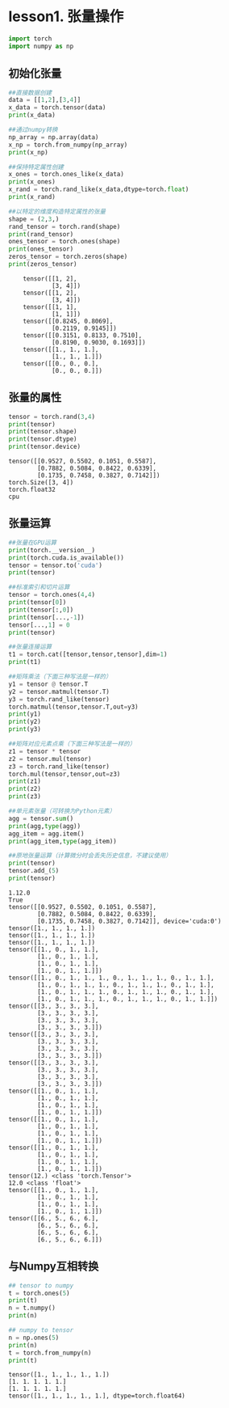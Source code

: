 # lesson1. 张量操作

```python
import torch
import numpy as np
```

## 初始化张量

```python
##直接数据创建
data = [[1,2],[3,4]]
x_data = torch.tensor(data)
print(x_data)

##通过numpy转换
np_array = np.array(data)
x_np = torch.from_numpy(np_array)
print(x_np)

##保持特定属性创建
x_ones = torch.ones_like(x_data)
print(x_ones)
x_rand = torch.rand_like(x_data,dtype=torch.float)
print(x_rand)

##以特定的维度构造特定属性的张量
shape = (2,3,)
rand_tensor = torch.rand(shape)
print(rand_tensor)
ones_tensor = torch.ones(shape)
print(ones_tensor)
zeros_tensor = torch.zeros(shape)
print(zeros_tensor)
```


        tensor([[1, 2],
                [3, 4]])
        tensor([[1, 2],
                [3, 4]])
        tensor([[1, 1],
                [1, 1]])
        tensor([[0.8245, 0.8069],
                [0.2119, 0.9145]])
        tensor([[0.3151, 0.8133, 0.7510],
                [0.8190, 0.9030, 0.1693]])
        tensor([[1., 1., 1.],
                [1., 1., 1.]])
        tensor([[0., 0., 0.],
                [0., 0., 0.]])


## 张量的属性

```python
tensor = torch.rand(3,4)
print(tensor)
print(tensor.shape)
print(tensor.dtype)
print(tensor.device)
```

    tensor([[0.9527, 0.5502, 0.1051, 0.5587],
            [0.7882, 0.5084, 0.8422, 0.6339],
            [0.1735, 0.7458, 0.3827, 0.7142]])
    torch.Size([3, 4])
    torch.float32
    cpu


## 张量运算


```python
##张量在GPU运算
print(torch.__version__)
print(torch.cuda.is_available())
tensor = tensor.to('cuda')
print(tensor)

##标准索引和切片运算
tensor = torch.ones(4,4)
print(tensor[0])
print(tensor[:,0])
print(tensor[...,-1])
tensor[...,1] = 0
print(tensor)

##张量连接运算
t1 = torch.cat([tensor,tensor,tensor],dim=1)
print(t1)

##矩阵乘法（下面三种写法是一样的）
y1 = tensor @ tensor.T
y2 = tensor.matmul(tensor.T)
y3 = torch.rand_like(tensor)
torch.matmul(tensor,tensor.T,out=y3)
print(y1)
print(y2)
print(y3)

##矩阵对应元素点乘（下面三种写法是一样的）
z1 = tensor * tensor
z2 = tensor.mul(tensor)
z3 = torch.rand_like(tensor)
torch.mul(tensor,tensor,out=z3)
print(z1)
print(z2)
print(z3)

##单元素张量（可转换为Python元素）
agg = tensor.sum()
print(agg,type(agg))
agg_item = agg.item()
print(agg_item,type(agg_item))

##原地张量运算（计算微分时会丢失历史信息，不建议使用）
print(tensor)
tensor.add_(5)
print(tensor)
```

    1.12.0
    True
    tensor([[0.9527, 0.5502, 0.1051, 0.5587],
            [0.7882, 0.5084, 0.8422, 0.6339],
            [0.1735, 0.7458, 0.3827, 0.7142]], device='cuda:0')
    tensor([1., 1., 1., 1.])
    tensor([1., 1., 1., 1.])
    tensor([1., 1., 1., 1.])
    tensor([[1., 0., 1., 1.],
            [1., 0., 1., 1.],
            [1., 0., 1., 1.],
            [1., 0., 1., 1.]])
    tensor([[1., 0., 1., 1., 1., 0., 1., 1., 1., 0., 1., 1.],
            [1., 0., 1., 1., 1., 0., 1., 1., 1., 0., 1., 1.],
            [1., 0., 1., 1., 1., 0., 1., 1., 1., 0., 1., 1.],
            [1., 0., 1., 1., 1., 0., 1., 1., 1., 0., 1., 1.]])
    tensor([[3., 3., 3., 3.],
            [3., 3., 3., 3.],
            [3., 3., 3., 3.],
            [3., 3., 3., 3.]])
    tensor([[3., 3., 3., 3.],
            [3., 3., 3., 3.],
            [3., 3., 3., 3.],
            [3., 3., 3., 3.]])
    tensor([[3., 3., 3., 3.],
            [3., 3., 3., 3.],
            [3., 3., 3., 3.],
            [3., 3., 3., 3.]])
    tensor([[1., 0., 1., 1.],
            [1., 0., 1., 1.],
            [1., 0., 1., 1.],
            [1., 0., 1., 1.]])
    tensor([[1., 0., 1., 1.],
            [1., 0., 1., 1.],
            [1., 0., 1., 1.],
            [1., 0., 1., 1.]])
    tensor([[1., 0., 1., 1.],
            [1., 0., 1., 1.],
            [1., 0., 1., 1.],
            [1., 0., 1., 1.]])
    tensor(12.) <class 'torch.Tensor'>
    12.0 <class 'float'>
    tensor([[1., 0., 1., 1.],
            [1., 0., 1., 1.],
            [1., 0., 1., 1.],
            [1., 0., 1., 1.]])
    tensor([[6., 5., 6., 6.],
            [6., 5., 6., 6.],
            [6., 5., 6., 6.],
            [6., 5., 6., 6.]])


## 与Numpy互相转换


```python
## tensor to numpy
t = torch.ones(5)
print(t)
n = t.numpy()
print(n)

## numpy to tensor
n = np.ones(5)
print(n)
t = torch.from_numpy(n)
print(t)
```

    tensor([1., 1., 1., 1., 1.])
    [1. 1. 1. 1. 1.]
    [1. 1. 1. 1. 1.]
    tensor([1., 1., 1., 1., 1.], dtype=torch.float64)

